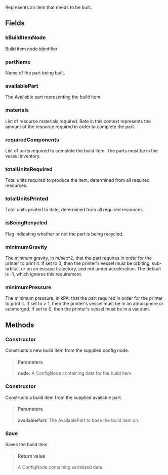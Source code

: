             
Represents an item that needs to be built.
        
## Fields

### kBuildItemNode
Build item node identifier
### partName
Name of the part being built.
### availablePart
The Available part representing the build item.
### materials
List of resource materials required. Rate in this context represents the amount of the resource required in order to complete the part.
### requiredComponents
List of parts required to complete the build item. The parts must be in the vessel inventory.
### totalUnitsRequired
Total units required to produce the item, determined from all required resources.
### totalUnitsPrinted
Total units printed to date, determined from all required resources.
### isBeingRecycled
Flag indicating whether or not the part is being recycled.
### minimumGravity
The mininum gravity, in m/sec^2, that the part requires in order for the printer to print it. If set to 0, then the printer's vessel must be orbiting, sub-orbital, or on an escape trajectory, and not under acceleration. The default is -1, which ignores this requirement.
### minimumPressure
The minimum pressure, in kPA, that the part required in order for the printer to print it. If set to > 1, then the printer's vessel must be in an atmosphere or submerged. If set to 0, then the printer's vessel must be in a vacuum.
## Methods


### Constructor
Constructs a new build item from the supplied config node.
> #### Parameters
> **node:** A ConfigNode containing data for the build item.


### Constructor
Constructs a build item from the supplied available part.
> #### Parameters
> **availablePart:** The AvailablePart to base the build item on.


### Save
Saves the build item.
> #### Return value
> A ConfigNode containing serialized data.

